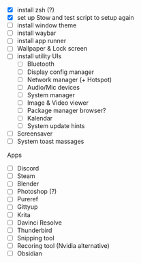 -[x] install zsh (?)
-[x] set up Stow and test script to setup again
-[ ] install window theme
-[ ] install waybar
-[ ] install app runner
-[ ] Wallpaper & Lock screen
-[ ] install utility UIs
    -[ ] Bluetooth
    -[ ] Display config manager
    -[ ] Network manager (+ Hotspot)
    -[ ] Audio/Mic devices
    -[ ] System manager
    -[ ] Image & Video viewer
    -[ ] Package manager browser?
    -[ ] Kalendar
    -[ ] System update hints
-[ ] Screensaver
-[ ] System toast massages

Apps
-[ ] Discord
-[ ] Steam
-[ ] Blender
-[ ] Photoshop (?)
-[ ] Pureref
-[ ] Gittyup
-[ ] Krita
-[ ] Davinci Resolve
-[ ] Thunderbird
-[ ] Snipping tool
-[ ] Recoring tool (Nvidia alternative)
-[ ] Obsidian